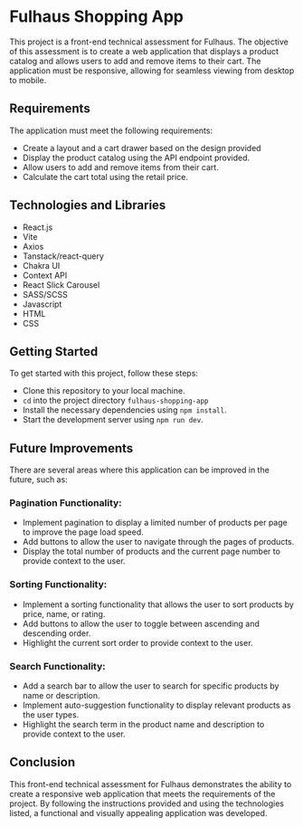 
# Fulhaus Shopping App

This project is a front-end technical assessment for Fulhaus. The objective of this assessment is to create a web application that displays a product catalog and allows users to add and remove items to their cart. The application must be responsive, allowing for seamless viewing from desktop to mobile.

## Requirements

The application must meet the following requirements:

- Create a layout and a cart drawer based on the design provided
- Display the product catalog using the API endpoint provided.
- Allow users to add and remove items from their cart.
- Calculate the cart total using the retail price.

## Technologies and Libraries

- React.js
- Vite
- Axios
- Tanstack/react-query
- Chakra UI
- Context API
- React Slick Carousel
- SASS/SCSS
- Javascript
- HTML
- CSS

## Getting Started

To get started with this project, follow these steps:

- Clone this repository to your local machine.
- `cd` into the project directory `fulhaus-shopping-app`
- Install the necessary dependencies using `npm install`.
- Start the development server using `npm run dev`.

## Future Improvements

There are several areas where this application can be improved in the future, such as:

### Pagination Functionality:
- Implement pagination to display a limited number of products per page to improve the page load speed.
- Add buttons to allow the user to navigate through the pages of products.
- Display the total number of products and the current page number to provide context to the user.
### Sorting Functionality:
- Implement a sorting functionality that allows the user to sort products by price, name, or rating.
- Add buttons to allow the user to toggle between ascending and descending order.
- Highlight the current sort order to provide context to the user.
### Search Functionality:
- Add a search bar to allow the user to search for specific products by name or description.
- Implement auto-suggestion functionality to display relevant products as the user types.
- Highlight the search term in the product name and description to provide context to the user.


## Conclusion
This front-end technical assessment for Fulhaus demonstrates the ability to create a responsive web application that meets the requirements of the project. By following the instructions provided and using the technologies listed, a functional and visually appealing application was developed.